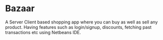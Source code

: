 # Bazaar
A Server Client based shopping app where you can buy as well as sell any product. Having features such as login/signup, discounts, fetching past transactions etc using Netbeans IDE.
